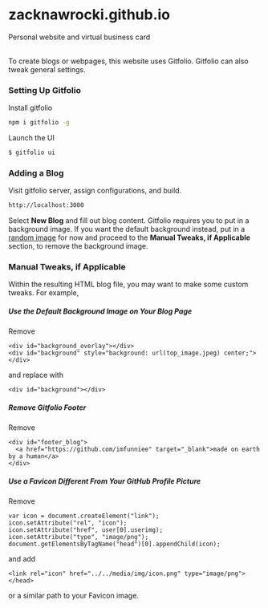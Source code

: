 # zacknawrocki.github.io
Personal website and virtual business card <br><br>


To create blogs or webpages, this website uses Gitfolio. Gitfolio can also tweak general settings.

### Setting Up Gitfolio

Install gitfolio

```sh
npm i gitfolio -g
```

Launch the UI

```sh
$ gitfolio ui
```

### Adding a Blog

Visit gitfolio server, assign configurations, and build.

```sh
http://localhost:3000
```

Select **New Blog** and fill out blog content. Gitfolio requires you to put in a background image. If you want the default background instead, put in a [random image](https://images.unsplash.com/photo-1547138666-12a241be3c2d?w) for now and proceed to the **Manual Tweaks, if Applicable** section, to remove the background image.

### Manual Tweaks, if Applicable

Within the resulting HTML blog file, you may want to make some custom tweaks. For example,

##### Use the Default Background Image on Your Blog Page

Remove

```
<div id="background_overlay"></div>
<div id="background" style="background: url(top_image.jpeg) center;"></div>
```

and replace with

```
<div id="background"></div>
```

##### Remove Gitfolio Footer

Remove

```
<div id="footer_blog">
  <a href="https://github.com/imfunniee" target="_blank">made on earth by a human</a>
</div>
```

##### Use a Favicon Different From Your GitHub Profile Picture

Remove

```
var icon = document.createElement("link");
icon.setAttribute("rel", "icon");
icon.setAttribute("href", user[0].userimg);
icon.setAttribute("type", "image/png");
document.getElementsByTagName("head")[0].appendChild(icon);
```

and add

```
<link rel="icon" href="../../media/img/icon.png" type="image/png"></head>

```
or a similar path to your Favicon image.







